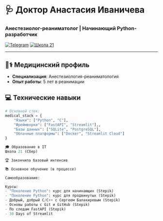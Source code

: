 # 🩺 Доктор Анастасия Иваничева 
### Анестезиолог-реаниматолог | Начинающий Python-разработчик

[![Telegram](https://img.shields.io/badge/Telegram-Контакты-2CA5E0?style=for-the-badge&logo=telegram)](https://t.me/lakeshta)
[![Школа 21](https://img.shields.io/badge/Школа_21-Студент-01D277?style=for-the-badge)](https://21-school.ru)

</div>

---

## 🧑⚕️ Медицинский профиль
- **Специализация**: Анестезиология-реаниматология
- **Опыт работы**: 5 лет в реанимации

## 💻 Технические навыки
```python
# Основной стек:
medical_stack = {
    "Языки": ["Python", "C"],
    "Фреймворки": ["FastAPI", "Streamlit"],,
    "Базы данных": ["SQLite", "PostgreSQL"],
    "Облачные платформы": ["Docker", "Streamlit Cloud"]
}

🎓 Образование в IT
Школа 21 (Сбер)

🏆 Закончила базовый интенсив 

📚 Основное обучение (в процессе)

Самообразование:

Курсы:
- "Поколение Python": курс для начинающих (Stepik)
- "Поколение Python": курс для продвинутых (Stepik)
- Добрый, добрый C/C++ с Сергеем Балакиревым (Stepik)
- Основы работы с Git и GitHub (Stepik)
- По следам FastAPI (Stepik)
- 30 Days of Streamlit



